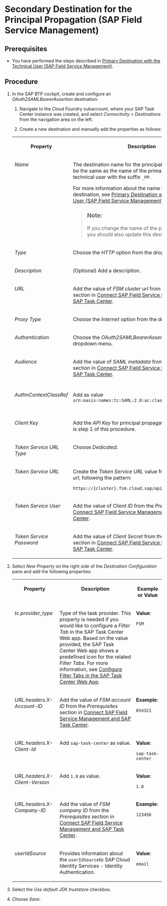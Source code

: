 <!-- loio2fef2f526d4f4d4faaddaaff047816db -->

# Secondary Destination for the Principal Propagation \(SAP Field Service Management\)



<a name="loio2fef2f526d4f4d4faaddaaff047816db__prereq_klt_lls_dnb"/>

## Prerequisites

-   You have performed the steps described in [Primary Destination with the Technical User \(SAP Field Service Management\)](primary-destination-with-the-technical-user-sap-field-service-management-5495960.md).




## Procedure

1.  In the SAP BTP cockpit, create and configure an *OAuth2SAMLBearerAssertion* destination:

    1.  Navigate to the Cloud Foundry subaccount, where your SAP Task Center instance was created, and select *Connectivity* \> *Destinations* from the navigation area on the left.

    2.  Create a new destination and manually add the properties as follows:



    <table>
    <tr>
    <th valign="top">

    Property
    
    </th>
    <th valign="top">

    Description
    
    </th>
    <th valign="top">

    Example or Value
    
    </th>
    </tr>
    <tr>
    <td valign="top">
    
    *Name*
    
    </td>
    <td valign="top">
    
    The destination name for the principal propagation must be the same as the name of the primary destination for the technical user with the suffix `_PP`.

    For more information about the name of the primary destination, see [Primary Destination with the Technical User \(SAP Field Service Management\)](primary-destination-with-the-technical-user-sap-field-service-management-5495960.md).

    > ### Note:  
    > If you change the name of the primary destination, you should also update this destination name.


    
    </td>
    <td valign="top">
    
    **Example**:

    `FSM_PP`
    
    </td>
    </tr>
    <tr>
    <td valign="top">
    
    *Type*
    
    </td>
    <td valign="top">
    
    Choose the *HTTP* option from the dropdown menu.
    
    </td>
    <td valign="top">
    
     
    
    </td>
    </tr>
    <tr>
    <td valign="top">
    
    *Description*
    
    </td>
    <td valign="top">
    
    \(Optional\) Add a description.
    
    </td>
    <td valign="top">
    
     
    
    </td>
    </tr>
    <tr>
    <td valign="top">
    
    *URL*
    
    </td>
    <td valign="top">
    
    Add the value of *FSM cluster url* from the *Prerequisites* section in [Connect SAP Field Service Management and SAP Task Center](connect-sap-field-service-management-and-sap-task-center-4a61a25.md).
    
    </td>
    <td valign="top">
    
    **Example**:

    `https://eu.fsm.cloud.sap/cloud-approval-service/api`
    
    </td>
    </tr>
    <tr>
    <td valign="top">
    
    *Proxy Type*
    
    </td>
    <td valign="top">
    
    Choose the *Internet* option from the dropdown menu.
    
    </td>
    <td valign="top">
    
     
    
    </td>
    </tr>
    <tr>
    <td valign="top">
    
    *Authentication*
    
    </td>
    <td valign="top">
    
    Choose the *OAuth2SAMLBearerAssertion* option from the dropdown menu.
    
    </td>
    <td valign="top">
    
     
    
    </td>
    </tr>
    <tr>
    <td valign="top">
    
    *Audience*
    
    </td>
    <td valign="top">
    
    Add the value of *SAML metadata* from the *Prerequisites* section in [Connect SAP Field Service Management and SAP Task Center](connect-sap-field-service-management-and-sap-task-center-4a61a25.md).
    
    </td>
    <td valign="top">
    
    **Example**:

    `https://de.fsm.cloud.sap/api/oauth2/v2/saml/saml-test/metadata`
    
    </td>
    </tr>
    <tr>
    <td valign="top">
    
    *AuthnContextClassRef*
    
    </td>
    <td valign="top">
    
    Add as value `urn:oasis:names:tc:SAML:2.0:ac:classes:PreviousSession`
    
    </td>
    <td valign="top">
    
    **Value**:

    `urn:oasis:names:tc:SAML:2.0:ac:classes:PreviousSession`
    
    </td>
    </tr>
    <tr>
    <td valign="top">
    
    *Client Key*
    
    </td>
    <td valign="top">
    
    Add the *API Key* for principal propagation, that you copied is step 1 of this procedure.
    
    </td>
    <td valign="top">
    
    **Value** of `API Key`
    
    </td>
    </tr>
    <tr>
    <td valign="top">
    
    *Token Service URL Type*
    
    </td>
    <td valign="top">
    
    Choose *Dedicated*.
    
    </td>
    <td valign="top">
    
     
    
    </td>
    </tr>
    <tr>
    <td valign="top">
    
    *Token Service URL*
    
    </td>
    <td valign="top">
    
    Create the *Token Service URL* value from the *FSM cluster url*, following the pattern:

    `https://{cluster}.fsm.cloud.sap/api/oauth2/v2/token`
    
    </td>
    <td valign="top">
    
    **Example**:

    `https://eu.fsm.cloud.sap/api/oauth2/v2/token`
    
    </td>
    </tr>
    <tr>
    <td valign="top">
    
    *Token Service User*
    
    </td>
    <td valign="top">
    
    Add the value of *Client ID* from the *Prerequisites* section in [Connect SAP Field Service Management and SAP Task Center](connect-sap-field-service-management-and-sap-task-center-4a61a25.md).
    
    </td>
    <td valign="top">
    
     
    
    </td>
    </tr>
    <tr>
    <td valign="top">
    
    *Token Service Password*
    
    </td>
    <td valign="top">
    
    Add the value of *Client Secret* from the *Prerequisites* section in [Connect SAP Field Service Management and SAP Task Center](connect-sap-field-service-management-and-sap-task-center-4a61a25.md).
    
    </td>
    <td valign="top">
    
     
    
    </td>
    </tr>
    </table>
    
2.  Select *New Property* on the right side of the *Destination Configuration* pane and add the following properties:


    <table>
    <tr>
    <th valign="top">

    Property
    
    </th>
    <th valign="top">

    Description
    
    </th>
    <th valign="top">

    Example or Value
    
    </th>
    </tr>
    <tr>
    <td valign="top">
    
    *tc.provider\_type*
    
    </td>
    <td valign="top">
    
    Type of the task provider. This property is needed if you would like to configure a *Filter Tab* in the SAP Task Center Web app. Based on the value provided, the SAP Task Center Web app shows a predefined icon for the related *Filter Tabs*. For more information, see [Configure Filter Tabs in the SAP Task Center Web App](configure-filter-tabs-in-the-sap-task-center-web-app-53157da.md). 
    
    </td>
    <td valign="top">
    
    **Value**:

    `FSM`
    
    </td>
    </tr>
    <tr>
    <td valign="top">
    
    *URL.headers.X-Account-ID*
    
    </td>
    <td valign="top">
    
    Add the value of *FSM account ID* from the *Prerequisites* section in [Connect SAP Field Service Management and SAP Task Center](connect-sap-field-service-management-and-sap-task-center-4a61a25.md).
    
    </td>
    <td valign="top">
    
    **Example**:

    `654321`
    
    </td>
    </tr>
    <tr>
    <td valign="top">
    
    *URL.headers.X-Client-Id*
    
    </td>
    <td valign="top">
    
    Add `sap-task-center` as value.
    
    </td>
    <td valign="top">
    
    **Value**:

    `sap-task-center`
    
    </td>
    </tr>
    <tr>
    <td valign="top">
    
    *URL.headers.X-Client-Version*
    
    </td>
    <td valign="top">
    
    Add `1.0` as value.
    
    </td>
    <td valign="top">
    
    **Value**:

    `1.0`
    
    </td>
    </tr>
    <tr>
    <td valign="top">
    
    *URL.headers.X-Company-ID*
    
    </td>
    <td valign="top">
    
    Add the value of *FSM company ID* from the *Prerequisites* section in [Connect SAP Field Service Management and SAP Task Center](connect-sap-field-service-management-and-sap-task-center-4a61a25.md).
    
    </td>
    <td valign="top">
    
    **Example**:

    `123456`
    
    </td>
    </tr>
    <tr>
    <td valign="top">
    
    *userIdSource*
    
    </td>
    <td valign="top">
    
    Provides information about the `userIdSource`to SAP Cloud Identity Services - Identity Authentication.
    
    </td>
    <td valign="top">
    
    **Value**:

    `email`
    
    </td>
    </tr>
    </table>
    
3.  Select the *Use default JDK truststore* checkbox.

4.  Choose *Save*.



